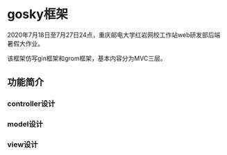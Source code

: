 # gosky框架

2020年7月18日至7月27日24点，重庆邮电大学红岩网校工作站web研发部后端暑假大作业。

该框架仿写gin框架和grom框架，基本内容分为MVC三层。

## 功能简介

### controller设计

### model设计

### view设计
